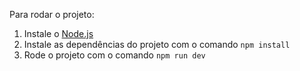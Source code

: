 Para rodar o projeto:

1. Instale o [Node.js](https://nodejs.org/en/download/)
2. Instale as dependências do projeto com o comando `npm install`
3. Rode o projeto com o comando `npm run dev`